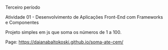 Terceiro período

Atividade 01 - Desenvolvimento de Aplicações Front-End com Frameworks e Componentes

Projeto simples em js que soma os números de 1 a 100.

Page:
https://daianabaltokoski.github.io/soma-ate-cem/
